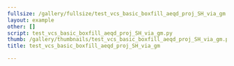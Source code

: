 ```yaml
---
fullsize: /gallery/fullsize/test_vcs_basic_boxfill_aeqd_proj_SH_via_gm.png
layout: example
other: []
script: test_vcs_basic_boxfill_aeqd_proj_SH_via_gm.py
thumb: /gallery/thumbnails/test_vcs_basic_boxfill_aeqd_proj_SH_via_gm.png
title: test_vcs_basic_boxfill_aeqd_proj_SH_via_gm

---
```

